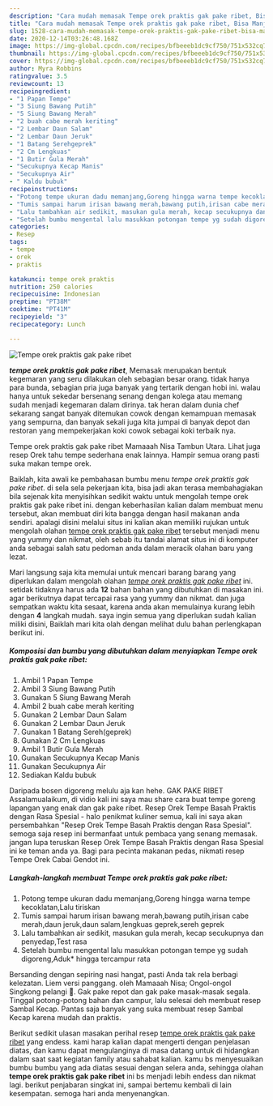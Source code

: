 ```yaml
---
description: "Cara mudah memasak Tempe orek praktis gak pake ribet, Bisa Manjain Lidah"
title: "Cara mudah memasak Tempe orek praktis gak pake ribet, Bisa Manjain Lidah"
slug: 1528-cara-mudah-memasak-tempe-orek-praktis-gak-pake-ribet-bisa-manjain-lidah
date: 2020-12-14T03:26:48.168Z
image: https://img-global.cpcdn.com/recipes/bfbeeeb1dc9cf750/751x532cq70/tempe-orek-praktis-gak-pake-ribet-foto-resep-utama.jpg
thumbnail: https://img-global.cpcdn.com/recipes/bfbeeeb1dc9cf750/751x532cq70/tempe-orek-praktis-gak-pake-ribet-foto-resep-utama.jpg
cover: https://img-global.cpcdn.com/recipes/bfbeeeb1dc9cf750/751x532cq70/tempe-orek-praktis-gak-pake-ribet-foto-resep-utama.jpg
author: Myra Robbins
ratingvalue: 3.5
reviewcount: 13
recipeingredient:
- "1 Papan Tempe"
- "3 Siung Bawang Putih"
- "5 Siung Bawang Merah"
- "2 buah cabe merah keriting"
- "2 Lembar Daun Salam"
- "2 Lembar Daun Jeruk"
- "1 Batang Serehgeprek"
- "2 Cm Lengkuas"
- "1 Butir Gula Merah"
- "Secukupnya Kecap Manis"
- "Secukupnya Air"
- " Kaldu bubuk"
recipeinstructions:
- "Potong tempe ukuran dadu memanjang,Goreng hingga warna tempe kecoklatan,Lalu tiriskan"
- "Tumis sampai harum irisan bawang merah,bawang putih,irisan cabe merah,daun jeruk,daun salam,lengkuas geprek,sereh geprek"
- "Lalu tambahkan air sedikit, masukan gula merah, kecap secukupnya dan penyedap,Test rasa"
- "Setelah bumbu mengental lalu masukkan potongan tempe yg sudah digoreng,Aduk* hingga tercampur rata"
categories:
- Resep
tags:
- tempe
- orek
- praktis

katakunci: tempe orek praktis 
nutrition: 250 calories
recipecuisine: Indonesian
preptime: "PT38M"
cooktime: "PT41M"
recipeyield: "3"
recipecategory: Lunch

---
```



![Tempe orek praktis gak pake ribet](https://img-global.cpcdn.com/recipes/bfbeeeb1dc9cf750/751x532cq70/tempe-orek-praktis-gak-pake-ribet-foto-resep-utama.jpg)

<b><i>tempe orek praktis gak pake ribet</i></b>, Memasak merupakan bentuk kegemaran yang seru dilakukan oleh sebagian besar orang. tidak hanya para bunda, sebagian pria juga banyak yang tertarik dengan hobi ini. walau hanya untuk sekedar bersenang senang dengan kolega atau memang sudah menjadi kegemaran dalam dirinya. tak heran dalam dunia chef sekarang sangat banyak ditemukan cowok dengan kemampuan memasak yang sempurna, dan banyak sekali juga kita jumpai di banyak depot dan restoran yang mempekerjakan koki cowok sebagai koki terbaik nya.

Tempe orek praktis gak pake ribet Mamaaah Nisa Tambun Utara. Lihat juga resep Orek tahu tempe sederhana enak lainnya. Hampir semua orang pasti suka makan tempe orek.

Baiklah, kita awali ke pembahasan bumbu menu <i>tempe orek praktis gak pake ribet</i>. di sela sela pekerjaan kita, bisa jadi akan terasa membahagiakan bila sejenak kita menyisihkan sedikit waktu untuk mengolah tempe orek praktis gak pake ribet ini. dengan keberhasilan kalian dalam membuat menu tersebut, akan membuat diri kita bangga dengan hasil makanan anda sendiri. apalagi disini melalui situs ini kalian akan memiliki rujukan untuk mengolah olahan <u>tempe orek praktis gak pake ribet</u> tersebut menjadi menu yang yummy dan nikmat, oleh sebab itu tandai alamat situs ini di komputer anda sebagai salah satu pedoman anda dalam meracik olahan baru yang lezat.


Mari langsung saja kita memulai untuk mencari barang barang yang diperlukan dalam mengolah olahan <u><i>tempe orek praktis gak pake ribet</i></u> ini. setidak tidaknya harus ada <b>12</b> bahan bahan yang dibutuhkan di masakan ini. agar berikutnya dapat tercapai rasa yang yummy dan nikmat. dan juga sempatkan waktu kita sesaat, karena anda akan memulainya kurang lebih dengan <b>4</b> langkah mudah. saya ingin semua yang diperlukan sudah kalian miliki disini, Baiklah mari kita olah dengan melihat dulu bahan perlengkapan berikut ini.

<!--inarticleads1-->

##### Komposisi dan bumbu yang dibutuhkan dalam menyiapkan Tempe orek praktis gak pake ribet:

1. Ambil 1 Papan Tempe
1. Ambil 3 Siung Bawang Putih
1. Gunakan 5 Siung Bawang Merah
1. Ambil 2 buah cabe merah keriting
1. Gunakan 2 Lembar Daun Salam
1. Gunakan 2 Lembar Daun Jeruk
1. Gunakan 1 Batang Sereh(geprek)
1. Gunakan 2 Cm Lengkuas
1. Ambil 1 Butir Gula Merah
1. Gunakan Secukupnya Kecap Manis
1. Gunakan Secukupnya Air
1. Sediakan  Kaldu bubuk


Daripada bosen digoreng melulu aja kan hehe. GAK PAKE RIBET Assalamualaikum, di vidio kali ini saya mau share cara buat tempe goreng lapangan yang enak dan gak pake ribet. Resep Orek Tempe Basah Praktis dengan Rasa Spesial - halo penikmat kuliner semua, kali ini saya akan persembahkan &#34;Resep Orek Tempe Basah Praktis dengan Rasa Spesial&#34;. semoga saja resep ini bermanfaat untuk pembaca yang senang memasak. jangan lupa teruskan Resep Orek Tempe Basah Praktis dengan Rasa Spesial ini ke teman anda ya. Bagi para pecinta makanan pedas, nikmati resep Tempe Orek Cabai Gendot ini. 

<!--inarticleads2-->

##### Langkah-langkah membuat Tempe orek praktis gak pake ribet:

1. Potong tempe ukuran dadu memanjang,Goreng hingga warna tempe kecoklatan,Lalu tiriskan
1. Tumis sampai harum irisan bawang merah,bawang putih,irisan cabe merah,daun jeruk,daun salam,lengkuas geprek,sereh geprek
1. Lalu tambahkan air sedikit, masukan gula merah, kecap secukupnya dan penyedap,Test rasa
1. Setelah bumbu mengental lalu masukkan potongan tempe yg sudah digoreng,Aduk* hingga tercampur rata


Bersanding dengan sepiring nasi hangat, pasti Anda tak rela berbagi kelezatan. Liem versi panggang. oleh Mamaaah Nisa; Ongol-ongol Singkong pelangi 🌈. Gak pake repot dan gak pake masak-masak segala. Tinggal potong-potong bahan dan campur, lalu selesai deh membuat resep Sambal Kecap. Pantas saja banyak yang suka membuat resep Sambal Kecap karena mudah dan praktis. 

Berikut sedikit ulasan masakan perihal resep <u>tempe orek praktis gak pake ribet</u> yang endess. kami harap kalian dapat mengerti dengan penjelasan diatas, dan kamu dapat mengulanginya di masa datang untuk di hidangkan dalam saat saat kegiatan family atau sahabat kalian. kamu bs menyesuaikan bumbu bumbu yang ada diatas sesuai dengan selera anda, sehingga olahan <b>tempe orek praktis gak pake ribet</b> ini bs menjadi lebih endess dan nikmat lagi. berikut penjabaran singkat ini, sampai bertemu kembali di lain kesempatan. semoga hari anda menyenangkan.
